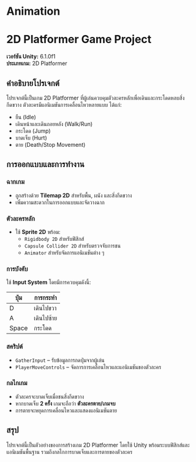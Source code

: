 # Animation
# 2D Platformer Game Project

**เวอร์ชัน Unity:** 6.1.0f1  
**ประเภทเกม:** 2D Platformer  

## คำอธิบายโปรเจกต์
โปรเจกต์นี้เป็นเกม 2D Platformer ที่ผู้เล่นควบคุมตัวละครหลักเพื่อเดินและกระโดดหลบสิ่งกีดขวาง ตัวละครมีแอนิเมชันการเคลื่อนไหวหลายแบบ ได้แก่:

- ยืน (Idle)
- เดินหน้าและเดินถอยหลัง (Walk/Run)
- กระโดด (Jump)
- บาดเจ็บ (Hurt)
- ตาย (Death/Stop Movement)

## การออกแบบและการทำงาน

### ฉากเกม
- ถูกสร้างด้วย **Tilemap 2D** สำหรับพื้น, ผนัง และสิ่งกีดขวาง
- เพิ่มความสะดวกในการออกแบบและจัดวางฉาก

### ตัวละครหลัก
- ใช้ **Sprite 2D** พร้อม:
  - `Rigidbody 2D` สำหรับฟิสิกส์
  - `Capsule Collider 2D` สำหรับตรวจจับการชน
  - `Animator` สำหรับจัดการแอนิเมชันต่าง ๆ

### การบังคับ
ใช้ **Input System** โดยมีการควบคุมดังนี้:

| ปุ่ม | การกระทำ |
|------|-----------|
| D    | เดินไปขวา |
| A    | เดินไปซ้าย |
| Space| กระโดด |

### สคริปต์
- `GatherInput` – รับข้อมูลการกดปุ่มจากผู้เล่น
- `PlayerMoveControls` – จัดการการเคลื่อนไหวและแอนิเมชันของตัวละคร

### กลไกเกม
- ตัวละครจะบาดเจ็บเมื่อชนสิ่งกีดขวาง
- หากบาดเจ็บ **2 ครั้ง** เกมจะถือว่า **ตัวละครตาย/เกมจบ**
- การตายจะหยุดการเคลื่อนไหวและแสดงแอนิเมชันตาย

## สรุป
โปรเจกต์นี้เป็นตัวอย่างของการสร้างเกม 2D Platformer โดยใช้ Unity พร้อมระบบฟิสิกส์และแอนิเมชันพื้นฐาน รวมถึงกลไกการบาดเจ็บและการตายของตัวละคร

